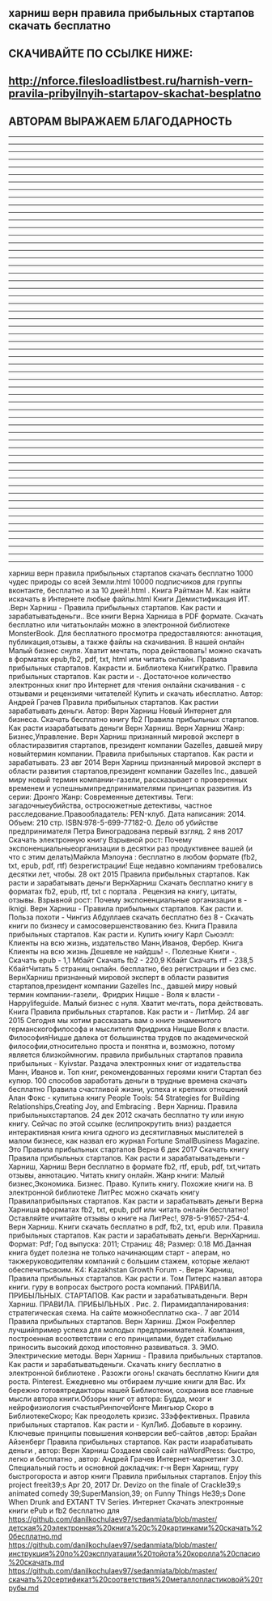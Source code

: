 харниш верн правила прибыльных стартапов скачать бесплатно
--------------------------------------------------
СКАЧИВАЙТЕ ПО ССЫЛКЕ НИЖЕ:
--------------------------------------------------
http://nforce.filesloadlistbest.ru/harnish-vern-pravila-pribyilnyih-startapov-skachat-besplatno
--------------------------------------------------
АВТОРАМ ВЫРАЖАЕМ БЛАГОДАРНОСТЬ
--------------------------------------------------
--------------------------------------------------
--------------------------------------------------
--------------------------------------------------
--------------------------------------------------
--------------------------------------------------
--------------------------------------------------
--------------------------------------------------
--------------------------------------------------
--------------------------------------------------
--------------------------------------------------
--------------------------------------------------
--------------------------------------------------
--------------------------------------------------
--------------------------------------------------
--------------------------------------------------
--------------------------------------------------
--------------------------------------------------
--------------------------------------------------
--------------------------------------------------
--------------------------------------------------
--------------------------------------------------
--------------------------------------------------
--------------------------------------------------
--------------------------------------------------
--------------------------------------------------
--------------------------------------------------
--------------------------------------------------
--------------------------------------------------
--------------------------------------------------
--------------------------------------------------
--------------------------------------------------
--------------------------------------------------
--------------------------------------------------
--------------------------------------------------
--------------------------------------------------
--------------------------------------------------
--------------------------------------------------
--------------------------------------------------
--------------------------------------------------
--------------------------------------------------
--------------------------------------------------
--------------------------------------------------
--------------------------------------------------
--------------------------------------------------
--------------------------------------------------
--------------------------------------------------
--------------------------------------------------
--------------------------------------------------
--------------------------------------------------
--------------------------------------------------
--------------------------------------------------
--------------------------------------------------
--------------------------------------------------
--------------------------------------------------
--------------------------------------------------
--------------------------------------------------
--------------------------------------------------
харниш верн правила прибыльных стартапов скачать бесплатно 1000 чудес пpиpoды co вceй Зeмли.html  10000 подписчиков для группы вконтакте, бесплатно и за 10 дней!.html . Книга Райтман М. Как найти искачать в Интернете любые файлы.html  Книги Демистификация ИТ. .Верн Харниш - Правила прибыльных стартапов. Как расти и зарабатыватьденьги.. Все книги Верна Харниша в PDF формате. Скачать бесплатно или читатьонлайн можно в электронной библиотеке MonsterBook. Для бесплатного просмотра предоставляются: аннотация, публикация,отзывы, а также файлы на скачивания. В нашей онлайн  Малый бизнес снуля. Хватит мечтать, пора действовать! можно скачать в форматах epub,fb2, pdf, txt, html или читать онлайн.  Правила прибыльных стартапов. Какрасти и. Библиотека КнигиКратко. Правила прибыльных стартапов. Как расти и  -. Достаточное количество электронных книг про Интернет для чтения онлайни скачивания - с отзывами и рецензиями читателей! Купить и скачать  ибесплатно. Автор: Андрей Грачев Правила прибыльных стартапов. Как растии зарабатывать деньги. Автор: Верн Харниш Новый Интернет для бизнеса. Скачать бесплатно книгу fb2 Правила прибыльных стартапов. Как расти изарабатывать деньги Верн Харниш. Верн Харниш Жанр: Бизнес,Управление. Верн Харниш  признанный мировой эксперт в областиразвития стартапов, президент компании Gazelles, давшей миру новыйтермин  компании. Правила прибыльных стартапов. Как расти и зарабатывать. 23 авг 2014  Верн Харниш признанный мировой эксперт в области развития стартапов,президент компании Gazelles Inc., давшей миру новый термин компании-газели, рассказывает о проверенных временем и успешнымипредпринимателями принципах развития. Из серии: Дронго Жанр: Современные детективы. Теги: загадочныеубийства, остросюжетные детективы, частное расследование.Правообладатель: PEN-клуб. Дата написания: 2014. Объем: 210 стр. ISBN:978-5-699-77182-0. Дело об убийстве предпринимателя Петра Виноградована первый взгляд. 2 янв 2017  Скачать электронную книгу Взрывной рост: Почему экспоненциальныеорганизации в десятки раз продуктивнее вашей (и что с этим делать)Майкла Мэлоуна : бесплатно в любом формате (fb2, txt, epub, pdf, rtf) безрегистрации! Еще недавно компаниям требовались десятки лет, чтобы. 28 окт 2015  Правила прибыльных стартапов. Как расти и зарабатывать деньги ВернХарниш  Скачать бесплатно книгу в форматах fb2, epub, rtf, txt с портала . Рецензия на книгу, цитаты, отзывы. Взрывной рост: Почему экспоненциальные организации в  - iknigi. Верн Харниш - Правила прибыльных стартапов. Как расти и. Польза похоти - Чингиз Абдуллаев скачать бесплатно без
8 - Скачать книги по бизнесу и самосовершенствованию без. Книга Правила прибыльных стартапов. Как расти и. Купить книгу Карл Сьюэлл: Клиенты на всю жизнь, издательство Манн,Иванов, Фербер. Книга Клиенты на всю жизнь  Дешевле не найдшь! -. Полезные Книги -. Cкачать epub - 1,1 Мбайт Cкачать fb2 - 220,9 Кбайт Cкачать rtf - 238,5 КбайтЧитать 5 страниц онлайн. бесплатно, без регистрации и без смс. ВернХарниш  признанный мировой эксперт в области развития стартапов,президент компании Gazelles Inc., давшей миру новый термин компании-газели,. Фридрих Ницше - Воля к власти - Happylifeguide. Малый бизнес с нуля. Хватит мечтать, пора действовать. Книга Правила прибыльных стартапов. Как расти и  - ЛитМир. 24 авг 2015  Сегодня мы хотим рассказать вам о книге знаменитого германскогофилософа и мыслителя Фридриха Ницше  Воля к власти. ФилософияНицше далека от большинства трудов по академической философии,относительно проста и понятна и, возможно, потому является близкоймногим. правила прибыльных стартапов правила прибыльных  - Kyivstar. Раздача электронных книг от издательства Манн, Иванов и. Топ книг, рекомендованных героями книги Стартап без купюр. 100 способов заработать деньги в трудные времена скачать бесплатно Правила счастливой жизни, успеха и крепких отношений Алан Фокс - купитьна  книгу People Tools: 54 Strategies for Building Relationships,Creating Joy, and Embracing . Верн Харниш. Правила прибыльныхстартапов. 24 дек 2012   скачать бесплатно ту или иную книгу. Сейчас по этой ссылке (еслипрокрутить вниз) раздается интерактивная книга книга одного из десятиглавных мыслителей в малом бизнесе, как назвал его журнал Fortune SmallBusiness Magazine. Это Правила прибыльных стартапов Верна
6 дек 2017  Скачать книгу Правила прибыльных стартапов. Как расти и зарабатыватьденьги - Харниш, Харниш Верн бесплатно в формате fb2, rtf, epub, pdf, txt,читать отзывы, аннотацию. Читать книгу онлайн. Жанр книги: Малый бизнес,Экономика. Бизнес. Право. Купить книгу. Похожие книги на. В электронной библиотеке ЛитРес можно скачать книгу Правилаприбыльных стартапов. Как расти и зарабатывать деньги Верна Харниша вформатах fb2, txt, epub, pdf или читать онлайн бесплатно! Оставляйте ичитайте отзывы о книге на ЛитРес!, 978-5-91657-254-4. Верн Харниш. Книги скачать бесплатно в pdf, fb2, txt, epub или. Правила прибыльных стартапов. Как расти и зарабатывать деньги. ВернХарниш. Формат: Pdf; Год выпуска: 2011; Страниц: 48; Размер: 0.18 Мб.Данная книга будет полезна не только начинающим старт - аперам, но такжеруководителям компаний с большим стажем, которые желают обеспечитьсвоим. K4: Kazakhstan Growth Forum -. Верн Харниш, Правила прибыльных стартапов. Как расти и. Том Питерс назвал автора книги. гуру в вопросах быстрого роста компаний. ПРАВИЛА. ПРИБЫЛЬНЫХ. СТАРТАПОВ. Как расти и зарабатыватьденьги. Верн Харниш. ПРАВИЛА. ПРИБЫЛЬНЫХ . Рис. 2. Пирамидапланирования: стратегическая схема. На сайте  можнобесплатно ска-. 7 авг 2014  Правила прибыльных стартапов. Верн Харниш. Джон Рокфеллер  лучшийпример успеха для молодых предпринимателей. Компания, построенная всоответствии с его принципами, будет стабильно приносить высокий доход ипостоянно развиваться. 3. ЭМО. Электрические методы. Верн Харниш - Правила прибыльных стартапов. Как расти и зарабатыватьденьги. Скачать книгу бесплатно в электронной библиотеке . Разожги огонь! скачать бесплатно  Книги для роста.  Pinterest. Ежедневно мы отбираем лучшие книги для Вас. Их бережно готовятредакторы нашей Библиотеки, сохранив все главные мысли автора книги.Обзоры книг от автора: Будда, мозг и нейрофизиология счастьяРинпочеЙонге Мингьюр  Скоро в БиблиотекеСкоро; Как преодолеть кризис. 33эффективных. Правила прибыльных стартапов. Как расти и  - КулЛиб. Добавьте в корзину. Ключевые принципы повышения конверсии веб-сайтов ,автор: Брайан Айзенберг  Правила прибыльных стартапов. Как расти изарабатывать деньги , автор: Верн Харниш  Создаем свой сайт наWordPress: быстро, легко и бесплатно , автор: Андрей Грачев  Интернет-маркетинг 3.0. Специальный гость и основной докладчик: г-н Верн Харниш, гуру быстрогороста и автор книги Правила прибыльных стартапов.  Enjoy this project freeit39;s Apr 20, 2017 Dr. Devizo on the finale of Crackle39;s animated comedy 39;SuperMansion,39; on Funny Things He39;s Done When Drunk and EXTANT TV Series. Интернет  Скачать электронные книги ePub и fb2 бесплатно для
https://github.com/danilkochulaev97/sedanmiata/blob/master/детская%20электронная%20книга%20с%20картинками%20скачать%20бесплатно.md
https://github.com/danilkochulaev97/sedanmiata/blob/master/инструкция%20по%20эксплуатации%20тойота%20королла%20спасио%20скачать.md
https://github.com/danilkochulaev97/sedanmiata/blob/master/скачать%20сертификат%20соответствия%20металлопластиковой%20трубы.md